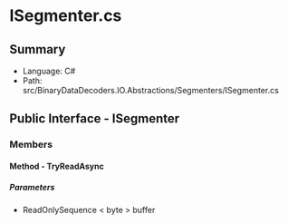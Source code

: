 ﻿# ISegmenter.cs

## Summary

* Language: C#
* Path: src/BinaryDataDecoders.IO.Abstractions/Segmenters/ISegmenter.cs

## Public Interface - ISegmenter

### Members

#### Method - TryReadAsync

#####  Parameters

 - ReadOnlySequence < byte > buffer 

